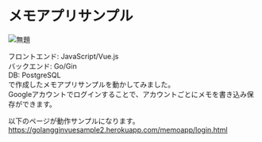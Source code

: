 # メモアプリサンプル

![無題](https://user-images.githubusercontent.com/4074863/93884618-16b49100-fd1e-11ea-9b3f-f5562514d78c.png)

フロントエンド: JavaScript/Vue.js   
バックエンド: Go/Gin  
DB: PostgreSQL  
で作成したメモアプリサンプルを動かしてみました。  
Googleアカウントでログインすることで、アカウントごとにメモを書き込み保存ができます。  

以下のページが動作サンプルになります。  
https://golangginvuesample2.herokuapp.com/memoapp/login.html  
